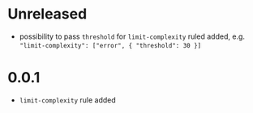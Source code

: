 # Unreleased

- possibility to pass `threshold` for `limit-complexity` ruled added, e.g. `"limit-complexity": ["error", { "threshold": 30 }]`

# 0.0.1

- `limit-complexity` rule added
